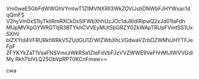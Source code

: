 Vm0weE5GbFdWWGhVYmtwT1ZtMVNXRll3WkZOVlJsbDNWbFJHYWxac1dqQmFS
V2hyVm0xS1IyTkliRmRXCk0xSlFWbXhhUzJOc1duRldiRlpwQ2xJd01IaFdh
MUpMVXpGYWRGTlljR3BTYkhCVVEyMUtSbGRZY0ZkWApTRUpFVmtSS1UxSXhV
blZXYld4VFRURktWRkV5ZUdGU1ZrWlZWbXhLVGdwaVZrbDZWMVJHYTFJeFpF
ZFYKYkZaT1VsaFNSVmxzWkRSa1ZteFdVbFJzVVZWWE9VeFhhMlJIWVVGdlMy
RkhTblVLQ25ObVpRPT0KCnFmaw==

cwa
